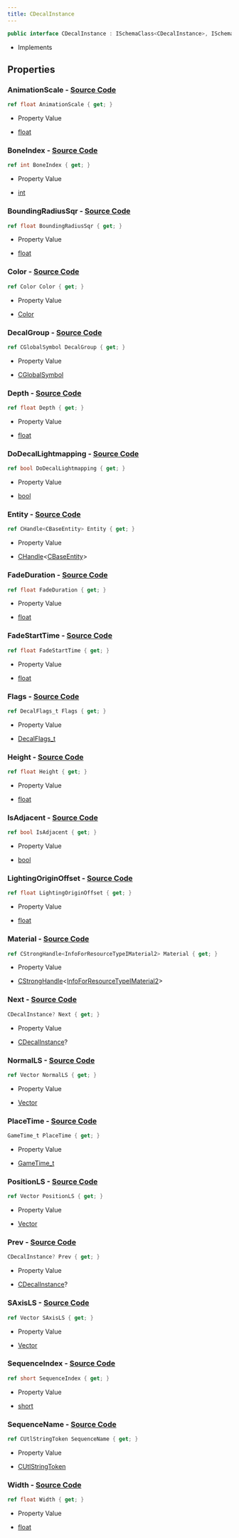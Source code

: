 ```yaml
---
title: CDecalInstance
---
```


```csharp
public interface CDecalInstance : ISchemaClass<CDecalInstance>, ISchemaField, ISchemaClass, INativeHandle
```

- Implements

## Properties

### **AnimationScale** - [Source Code](https://github.com/swiftly-solution/swiftlys2/blob/main/managed/src/SwiftlyS2.Generated/Schemas/Interfaces/CDecalInstance.cs#L42)

```csharp
ref float AnimationScale { get; }
```

- Property Value

- [float](https://learn.microsoft.com/dotnet/api/system.single)

### **BoneIndex** - [Source Code](https://github.com/swiftly-solution/swiftlys2/blob/main/managed/src/SwiftlyS2.Generated/Schemas/Interfaces/CDecalInstance.cs#L24)

```csharp
ref int BoneIndex { get; }
```

- Property Value

- [int](https://learn.microsoft.com/dotnet/api/system.int32)

### **BoundingRadiusSqr** - [Source Code](https://github.com/swiftly-solution/swiftlys2/blob/main/managed/src/SwiftlyS2.Generated/Schemas/Interfaces/CDecalInstance.cs#L52)

```csharp
ref float BoundingRadiusSqr { get; }
```

- Property Value

- [float](https://learn.microsoft.com/dotnet/api/system.single)

### **Color** - [Source Code](https://github.com/swiftly-solution/swiftlys2/blob/main/managed/src/SwiftlyS2.Generated/Schemas/Interfaces/CDecalInstance.cs#L34)

```csharp
ref Color Color { get; }
```

- Property Value

- [Color](/docs/api/shared/natives/color)

### **DecalGroup** - [Source Code](https://github.com/swiftly-solution/swiftlys2/blob/main/managed/src/SwiftlyS2.Generated/Schemas/Interfaces/CDecalInstance.cs#L16)

```csharp
ref CGlobalSymbol DecalGroup { get; }
```

- Property Value

- [CGlobalSymbol](/docs/api/shared/natives/cglobalsymbol)

### **Depth** - [Source Code](https://github.com/swiftly-solution/swiftlys2/blob/main/managed/src/SwiftlyS2.Generated/Schemas/Interfaces/CDecalInstance.cs#L40)

```csharp
ref float Depth { get; }
```

- Property Value

- [float](https://learn.microsoft.com/dotnet/api/system.single)

### **DoDecalLightmapping** - [Source Code](https://github.com/swiftly-solution/swiftlys2/blob/main/managed/src/SwiftlyS2.Generated/Schemas/Interfaces/CDecalInstance.cs#L58)

```csharp
ref bool DoDecalLightmapping { get; }
```

- Property Value

- [bool](https://learn.microsoft.com/dotnet/api/system.boolean)

### **Entity** - [Source Code](https://github.com/swiftly-solution/swiftlys2/blob/main/managed/src/SwiftlyS2.Generated/Schemas/Interfaces/CDecalInstance.cs#L22)

```csharp
ref CHandle<CBaseEntity> Entity { get; }
```

- Property Value

- [CHandle](/docs/api/shared/natives/chandle-1)<[CBaseEntity](/docs/api/shared/schemadefinitions/cbaseentity)>

### **FadeDuration** - [Source Code](https://github.com/swiftly-solution/swiftlys2/blob/main/managed/src/SwiftlyS2.Generated/Schemas/Interfaces/CDecalInstance.cs#L48)

```csharp
ref float FadeDuration { get; }
```

- Property Value

- [float](https://learn.microsoft.com/dotnet/api/system.single)

### **FadeStartTime** - [Source Code](https://github.com/swiftly-solution/swiftlys2/blob/main/managed/src/SwiftlyS2.Generated/Schemas/Interfaces/CDecalInstance.cs#L46)

```csharp
ref float FadeStartTime { get; }
```

- Property Value

- [float](https://learn.microsoft.com/dotnet/api/system.single)

### **Flags** - [Source Code](https://github.com/swiftly-solution/swiftlys2/blob/main/managed/src/SwiftlyS2.Generated/Schemas/Interfaces/CDecalInstance.cs#L32)

```csharp
ref DecalFlags_t Flags { get; }
```

- Property Value

- [DecalFlags_t](/docs/api/shared/schemadefinitions/decalflags_t)

### **Height** - [Source Code](https://github.com/swiftly-solution/swiftlys2/blob/main/managed/src/SwiftlyS2.Generated/Schemas/Interfaces/CDecalInstance.cs#L38)

```csharp
ref float Height { get; }
```

- Property Value

- [float](https://learn.microsoft.com/dotnet/api/system.single)

### **IsAdjacent** - [Source Code](https://github.com/swiftly-solution/swiftlys2/blob/main/managed/src/SwiftlyS2.Generated/Schemas/Interfaces/CDecalInstance.cs#L56)

```csharp
ref bool IsAdjacent { get; }
```

- Property Value

- [bool](https://learn.microsoft.com/dotnet/api/system.boolean)

### **LightingOriginOffset** - [Source Code](https://github.com/swiftly-solution/swiftlys2/blob/main/managed/src/SwiftlyS2.Generated/Schemas/Interfaces/CDecalInstance.cs#L50)

```csharp
ref float LightingOriginOffset { get; }
```

- Property Value

- [float](https://learn.microsoft.com/dotnet/api/system.single)

### **Material** - [Source Code](https://github.com/swiftly-solution/swiftlys2/blob/main/managed/src/SwiftlyS2.Generated/Schemas/Interfaces/CDecalInstance.cs#L18)

```csharp
ref CStrongHandle<InfoForResourceTypeIMaterial2> Material { get; }
```

- Property Value

- [CStrongHandle](/docs/api/shared/natives/cstronghandle-1)<[InfoForResourceTypeIMaterial2](/docs/api/shared/schemadefinitions/infoforresourcetypeimaterial2)>

### **Next** - [Source Code](https://github.com/swiftly-solution/swiftlys2/blob/main/managed/src/SwiftlyS2.Generated/Schemas/Interfaces/CDecalInstance.cs#L60)

```csharp
CDecalInstance? Next { get; }
```

- Property Value

- [CDecalInstance](/docs/api/shared/schemadefinitions/cdecalinstance)?

### **NormalLS** - [Source Code](https://github.com/swiftly-solution/swiftlys2/blob/main/managed/src/SwiftlyS2.Generated/Schemas/Interfaces/CDecalInstance.cs#L28)

```csharp
ref Vector NormalLS { get; }
```

- Property Value

- [Vector](/docs/api/shared/natives/vector)

### **PlaceTime** - [Source Code](https://github.com/swiftly-solution/swiftlys2/blob/main/managed/src/SwiftlyS2.Generated/Schemas/Interfaces/CDecalInstance.cs#L44)

```csharp
GameTime_t PlaceTime { get; }
```

- Property Value

- [GameTime_t](/docs/api/shared/schemadefinitions/gametime_t)

### **PositionLS** - [Source Code](https://github.com/swiftly-solution/swiftlys2/blob/main/managed/src/SwiftlyS2.Generated/Schemas/Interfaces/CDecalInstance.cs#L26)

```csharp
ref Vector PositionLS { get; }
```

- Property Value

- [Vector](/docs/api/shared/natives/vector)

### **Prev** - [Source Code](https://github.com/swiftly-solution/swiftlys2/blob/main/managed/src/SwiftlyS2.Generated/Schemas/Interfaces/CDecalInstance.cs#L62)

```csharp
CDecalInstance? Prev { get; }
```

- Property Value

- [CDecalInstance](/docs/api/shared/schemadefinitions/cdecalinstance)?

### **SAxisLS** - [Source Code](https://github.com/swiftly-solution/swiftlys2/blob/main/managed/src/SwiftlyS2.Generated/Schemas/Interfaces/CDecalInstance.cs#L30)

```csharp
ref Vector SAxisLS { get; }
```

- Property Value

- [Vector](/docs/api/shared/natives/vector)

### **SequenceIndex** - [Source Code](https://github.com/swiftly-solution/swiftlys2/blob/main/managed/src/SwiftlyS2.Generated/Schemas/Interfaces/CDecalInstance.cs#L54)

```csharp
ref short SequenceIndex { get; }
```

- Property Value

- [short](https://learn.microsoft.com/dotnet/api/system.int16)

### **SequenceName** - [Source Code](https://github.com/swiftly-solution/swiftlys2/blob/main/managed/src/SwiftlyS2.Generated/Schemas/Interfaces/CDecalInstance.cs#L20)

```csharp
ref CUtlStringToken SequenceName { get; }
```

- Property Value

- [CUtlStringToken](/docs/api/shared/natives/cutlstringtoken)

### **Width** - [Source Code](https://github.com/swiftly-solution/swiftlys2/blob/main/managed/src/SwiftlyS2.Generated/Schemas/Interfaces/CDecalInstance.cs#L36)

```csharp
ref float Width { get; }
```

- Property Value

- [float](https://learn.microsoft.com/dotnet/api/system.single)

